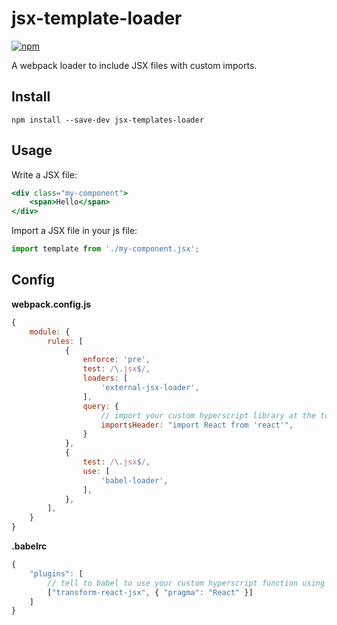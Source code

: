 # jsx-template-loader

[![npm](https://img.shields.io/npm/v/jsx-templates-loader.svg)](https://www.npmjs.com/package/jsx-templates-loader)

A webpack loader to include JSX files with custom imports.

## Install
```
npm install --save-dev jsx-templates-loader
```

## Usage

Write a JSX file:
```jsx
<div class="my-component">
	<span>Hello</span>
</div>
```

Import a JSX file in your js file:
```js
import template from './my-component.jsx';
```

## Config

**webpack.config.js**
```js
{
	module: {
		rules: [
			{
                enforce: 'pre',
                test: /\.jsx$/,
                loaders: [
                    'external-jsx-loader',
                ],
				query: {
					// import your custom hyperscript library at the top of the JSX file
					importsHeader: "import React from 'react'",
				}
            },
			{
                test: /\.jsx$/,
                use: [
                    'babel-loader',
                ],
            },
		],
	}
}
```

**.babelrc**
```js
{
	"plugins": [
		// tell to babel to use your custom hyperscript function using `pragma`
        ["transform-react-jsx", { "pragma": "React" }]
    ]
}
```
